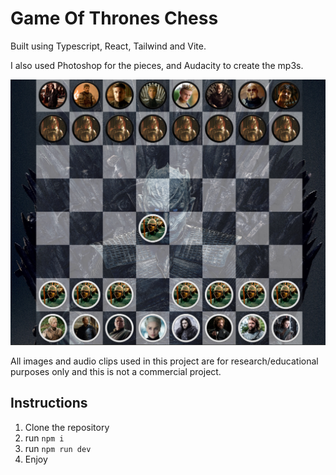 # Game Of Thrones Chess

Built using Typescript, React, Tailwind and Vite.

I also used Photoshop for the pieces, and Audacity to create the mp3s.

![image info](./screenshot.png)

All images and audio clips used in this project are for research/educational purposes only and this is not a commercial project.

## Instructions

1. Clone the repository
2. run ``npm i``
3. run ``npm run dev``
4. Enjoy